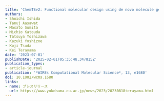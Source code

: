 ```yaml
---
title: 'ChemTSv2: Functional molecular design using de novo molecule generator'
authors:
- Shoichi Ishida
- Tanuj Aasawat
- Masato Sumita
- Michio Katouda
- Tatsuya Yoshizawa
- Kazuki Yoshizoe
- Koji Tsuda
- Kei Terayama
date: '2023-07-01'
publishDate: '2025-02-01T05:35:48.347815Z'
publication_types:
- article-journal
publication: '*WIREs Computational Molecular Science*, 13, e1680'
doi: 10.1002/wcms.1680
links:
- name: プレスリリース
  url: https://www.yokohama-cu.ac.jp/news/2023/20230818terayama.html
---
```


